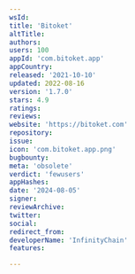 ```yaml
---
wsId: 
title: 'Bitoket'
altTitle: 
authors: 
users: 100
appId: 'com.bitoket.app'
appCountry: 
released: '2021-10-10'
updated: 2022-08-16
version: '1.7.0'
stars: 4.9
ratings: 
reviews: 
website: 'https://bitoket.com'
repository: 
issue: 
icon: 'com.bitoket.app.png'
bugbounty: 
meta: 'obsolete'
verdict: 'fewusers'
appHashes: 
date: '2024-08-05'
signer: 
reviewArchive: 
twitter: 
social: 
redirect_from: 
developerName: 'InfinityChain'
features: 

---
```


